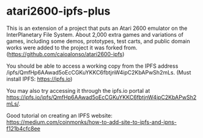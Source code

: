 # atari2600-ipfs-plus
This is an extension of a project that puts an Atari 2600 emulator on the InterPlanetary File System. About 2,000 extra games and variations of games, including some demos, prototypes, test carts, and public domain works were added to the project it was forked from. (https://github.com/caioalonso/atari2600-ipfs)

You should be able to access a working copy from the IPFS address /ipfs/QmfHp6AAwad5oEcCGKuYKKC6fbtjnW4ipC2KbAPwSh2mLs.
(Must install IPFS: https://ipfs.io)

You may also try accessing it through the ipfs.io portal at https://ipfs.io/ipfs/QmfHp6AAwad5oEcCGKuYKKC6fbtjnW4ipC2KbAPwSh2mLs/.

Good tutorial on creating an IPFS website: https://medium.com/coinmonks/how-to-add-site-to-ipfs-and-ipns-f121b4cfc8ee
